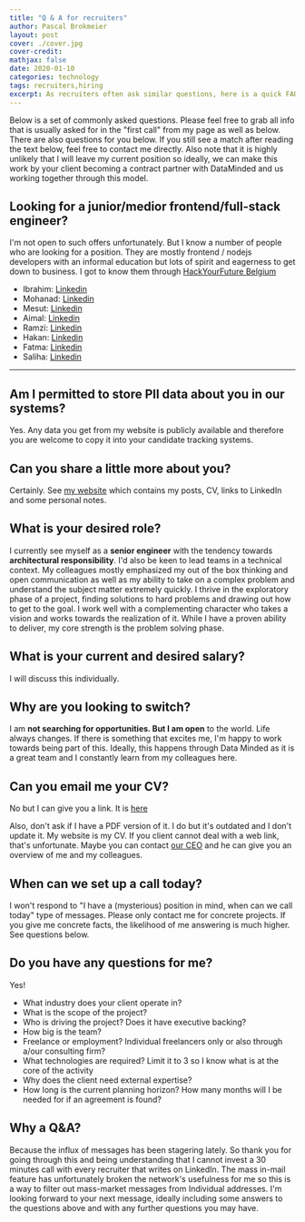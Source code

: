 ```yaml
---
title: "Q & A for recruiters"
author: Pascal Brokmeier
layout: post
cover: ./cover.jpg
cover-credit: 
mathjax: false
date: 2020-01-10
categories: technology
tags: recruiters,hiring
excerpt: As recruiters often ask similar questions, here is a quick FAQ. Also a list of questions from my side which I expect to be answered in the follow-up.
---
```


Below is a set of commonly asked questions. Please feel free to grab all info that is
usually asked for in the "first call" from my page as well as below. There are also
questions for you below. If you still see a match after reading the text below, feel
free to contact me directly. Also note that it is highly unlikely that I will leave my
current position so ideally, we can make this work by your client becoming a contract
partner with DataMinded and us working together through this model. 


## Looking for a junior/medior frontend/full-stack engineer?

I'm not open to such offers unfortunately. But I know a number of people who are looking
for a position. They are mostly frontend / nodejs developers with an informal education
but lots of spirit and eagerness to get down to business. I got to know them through
[HackYourFuture Belgium](https://hackyourfuture.be/)

- Ibrahim: [Linkedin](https://www.linkedin.com/in/ibrahim-dogrusoz/)
- Mohanad: [Linkedin](https://www.linkedin.com/in/mohanad-abdalradi/)
- Mesut:   [Linkedin](https://www.linkedin.com/in/mesut-efiloglu/)
- Aimal:   [Linkedin](https://www.linkedin.com/in/aimal-maarij/)
- Ramzi:   [Linkedin](https://www.linkedin.com/in/ramzysalem/)
- Hakan:   [Linkedin](https://www.linkedin.com/in/hakan-ergin-a6710854/)
- Fatma:   [Linkedin](https://www.linkedin.com/in/fatmas%C3%BCmer/)
- Saliha:  [Linkedin](https://www.linkedin.com/in/saliha-yaylaci/)

---

##  Am I permitted to store PII data about you in our systems?

Yes. Any data you get from my website is publicly available and therefore you are
welcome to copy it into your candidate tracking systems. 

##  Can you share a little more about you?

Certainly. See [my website](pascalbrokmeier.de) which contains my posts, CV, links to LinkedIn and some personal notes. 

##  What is your desired role?

I currently see myself as a **senior engineer** with the tendency towards
**architectural responsibility**. I'd also be keen to lead teams in a technical context.
My colleagues mostly emphasized my out of the box thinking and open communication as
well as my ability to take on a complex problem and understand the subject matter
extremely quickly. I thrive in the exploratory phase of a project, finding solutions to
hard problems and drawing out how to get to the goal. I work well with a complementing
character who takes a vision and works towards the realization of it. While I have a
proven ability to deliver, my core strength is the problem solving phase.

##  What is your current and desired salary?

I will discuss this individually.

##  Why are you looking to switch?

I am **not searching for opportunities. But I am open** to the world. Life always
changes. If there is something that excites me, I'm happy to work towards being part of
this. Ideally, this happens through Data Minded as it is a great team and I constantly
learn from my colleagues here.

##  Can you email me your CV?

No but I can give you a link. It is [here](https://pascalbrokmeier.de/about/)

Also, don't ask if I have a PDF version of it. I do but it's outdated and I don't update
it. My website is my CV. If you client cannot deal with a web link, that's unfortunate.
Maybe you can contact [our CEO](mailto:kris@dataminded.be) and he can give you an
overview of me and my colleagues. 


##  When can we set up a call today?


I won't respond to "I have a (mysterious) position in mind, when can we call today" type
of messages. Please only contact me for concrete projects. If you give me concrete
facts, the likelihood of me answering is much higher. See questions below.


##  Do you have any questions for me?

Yes!

- What industry does your client operate in?
- What is the scope of the project? 
- Who is driving the project? Does it have executive backing?
- How big is the team?
- Freelance or employment? Individual freelancers only or also through a/our consulting firm?
- What technologies are required? Limit it to 3 so I know what is at the core of the activity
- Why does the client need external expertise? 
- How long is the current planning horizon? How many months will I be needed for if an agreement is found?

## Why a Q&A?

Because the influx of messages has been stagering lately. So thank you for going through
this and being understanding that I cannot invest a 30 minutes call with every recruiter
that writes on LinkedIn. The mass in-mail feature has unfortunately broken the network's
usefulness for me so this is a way to filter out mass-market messages from Individual
addresses. I'm looking forward to your next message, ideally including some answers to
the questions above and with any further questions you may have. 
